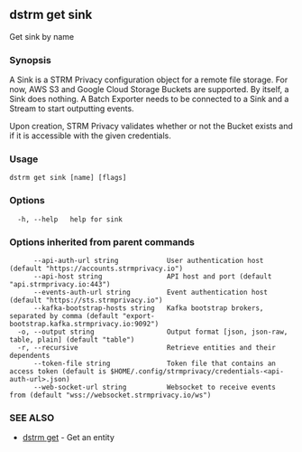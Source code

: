 ## dstrm get sink

Get sink by name

### Synopsis

A Sink is a STRM Privacy configuration object for a remote file storage.
For now, AWS S3 and Google Cloud Storage Buckets are supported. By
itself, a Sink does nothing. A Batch Exporter needs to be connected to a
Sink and a Stream to start outputting events.

Upon creation, STRM Privacy validates whether or not the Bucket exists
and if it is accessible with the given credentials.

### Usage

```
dstrm get sink [name] [flags]
```

### Options

```
  -h, --help   help for sink
```

### Options inherited from parent commands

```
      --api-auth-url string            User authentication host (default "https://accounts.strmprivacy.io")
      --api-host string                API host and port (default "api.strmprivacy.io:443")
      --events-auth-url string         Event authentication host (default "https://sts.strmprivacy.io")
      --kafka-bootstrap-hosts string   Kafka bootstrap brokers, separated by comma (default "export-bootstrap.kafka.strmprivacy.io:9092")
  -o, --output string                  Output format [json, json-raw, table, plain] (default "table")
  -r, --recursive                      Retrieve entities and their dependents
      --token-file string              Token file that contains an access token (default is $HOME/.config/strmprivacy/credentials-<api-auth-url>.json)
      --web-socket-url string          Websocket to receive events from (default "wss://websocket.strmprivacy.io/ws")
```

### SEE ALSO

* [dstrm get](dstrm_get.md)	 - Get an entity


